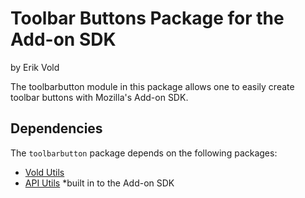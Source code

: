 # Toolbar Buttons Package for the Add-on SDK
by Erik Vold

The toolbarbutton module in this package allows one to easily create toolbar
buttons with Mozilla's Add-on SDK.

## Dependencies
 
The `toolbarbutton` package depends on the following packages:

* [Vold Utils](https://github.com/erikvold/vold-utils-jplib)
* [API Utils](https://github.com/mozilla/addon-sdk/) *built in to the Add-on SDK
